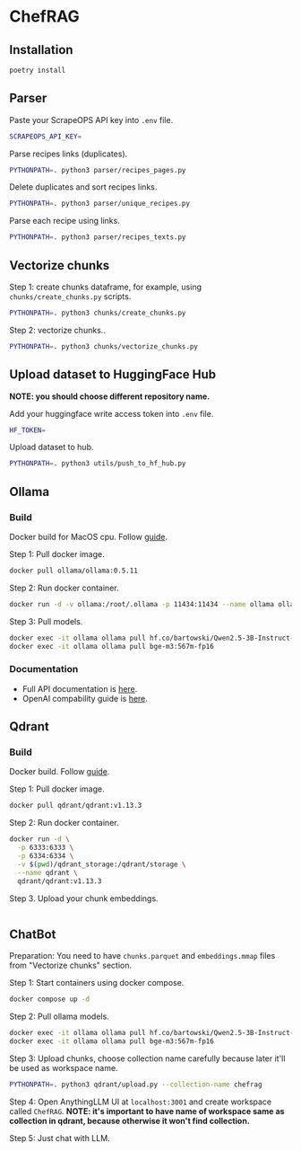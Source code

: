 # ChefRAG
## Installation
```bash
poetry install
```

## Parser
Paste your ScrapeOPS API key into `.env` file.
```bash
SCRAPEOPS_API_KEY=
```

Parse recipes links (duplicates).
```bash
PYTHONPATH=. python3 parser/recipes_pages.py
```

Delete duplicates and sort recipes links.
```bash
PYTHONPATH=. python3 parser/unique_recipes.py
```

Parse each recipe using links.
```bash
PYTHONPATH=. python3 parser/recipes_texts.py
```

## Vectorize chunks
Step 1: create chunks dataframe, for example, using `chunks/create_chunks.py` scripts.
```bash
PYTHONPATH=. python3 chunks/create_chunks.py
```

Step 2: vectorize chunks..
```bash
PYTHONPATH=. python3 chunks/vectorize_chunks.py
```

## Upload dataset to HuggingFace Hub
**NOTE: you should choose different repository name.**

Add your huggingface write access token into `.env` file.
```bash
HF_TOKEN=
```

Upload dataset to hub.
```bash
PYTHONPATH=. python3 utils/push_to_hf_hub.py
```

## Ollama
### Build
Docker build for MacOS cpu. Follow [guide](https://ollama.com/blog/ollama-is-now-available-as-an-official-docker-image).

Step 1: Pull docker image.
```bash
docker pull ollama/ollama:0.5.11
```

Step 2: Run docker container.
```bash
docker run -d -v ollama:/root/.ollama -p 11434:11434 --name ollama ollama/ollama:0.5.11
```

Step 3: Pull models.
```bash
docker exec -it ollama ollama pull hf.co/bartowski/Qwen2.5-3B-Instruct-GGUF:Q4_K_M
docker exec -it ollama ollama pull bge-m3:567m-fp16
```

### Documentation
- Full API documentation is [here](https://github.com/ollama/ollama/blob/main/docs/api.md).
- OpenAI compability guide is [here](https://ollama.com/blog/openai-compatibility).

## Qdrant
### Build
Docker build. Follow [guide](https://qdrant.tech/documentation/guides/installation/#docker).

Step 1: Pull docker image.
```bash
docker pull qdrant/qdrant:v1.13.3
```

Step 2: Run docker container.
```bash
docker run -d \
  -p 6333:6333 \
  -p 6334:6334 \
  -v $(pwd)/qdrant_storage:/qdrant/storage \
  --name qdrant \
  qdrant/qdrant:v1.13.3
```

Step 3. Upload your chunk embeddings.
```bash
```

## ChatBot
Preparation: You need to have `chunks.parquet` and `embeddings.mmap` files from "Vectorize chunks" section.

Step 1: Start containers using docker compose.
```bash
docker compose up -d
```

Step 2: Pull ollama models.
```bash
docker exec -it ollama ollama pull hf.co/bartowski/Qwen2.5-3B-Instruct-GGUF:Q4_K_M
docker exec -it ollama ollama pull bge-m3:567m-fp16
```

Step 3: Upload chunks, choose collection name carefully because later it'll be used as workspace name.
```bash
PYTHONPATH=. python3 qdrant/upload.py --collection-name chefrag
```

Step 4: Open AnythingLLM UI at `localhost:3001` and create workspace called `ChefRAG`.
**NOTE: it's important to have name of workspace same as collection in qdrant, because otherwise it won't find collection.**

Step 5: Just chat with LLM.
